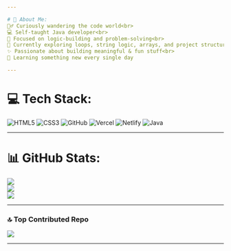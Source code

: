 ```yaml
---

# 💫 About Me:
🧙‍♂️ Curiously wandering the code world<br>
💻 Self-taught Java developer<br>
🧱 Focused on logic-building and problem-solving<br>
🔄 Currently exploring loops, string logic, arrays, and project structure<br>
✨ Passionate about building meaningful & fun stuff<br>
🧠 Learning something new every single day

---
```


# 💻 Tech Stack:
![HTML5](https://img.shields.io/badge/html5-%23E34F26.svg?style=flat&logo=html5&logoColor=white) ![CSS3](https://img.shields.io/badge/css3-%231572B6.svg?style=flat&logo=css3&logoColor=white) ![GitHub](https://img.shields.io/badge/github-%23121011.svg?style=flat&logo=github&logoColor=white) ![Vercel](https://img.shields.io/badge/vercel-%23000000.svg?style=flat&logo=vercel&logoColor=white) ![Netlify](https://img.shields.io/badge/netlify-%23000000.svg?style=flat&logo=netlify&logoColor=#00C7B7) ![Java](https://img.shields.io/badge/java-%23ED8B00.svg?style=flat&logo=openjdk&logoColor=white)

---

# 📊 GitHub Stats:
![](https://github-readme-stats.vercel.app/api?username=vexyenv&theme=github_dark&hide_border=false&include_all_commits=false&count_private=false)<br/>
![](https://nirzak-streak-stats.vercel.app/?user=vexyenv&theme=github_dark&hide_border=false)<br/>
![](https://github-readme-stats.vercel.app/api/top-langs/?username=vexyenv&theme=github_dark&hide_border=false&include_all_commits=false&count_private=false&layout=compact)

---

### 🔝 Top Contributed Repo
![](https://github-contributor-stats.vercel.app/api?username=vexyenv&limit=5&theme=github_dark&combine_all_yearly_contributions=true)

---
